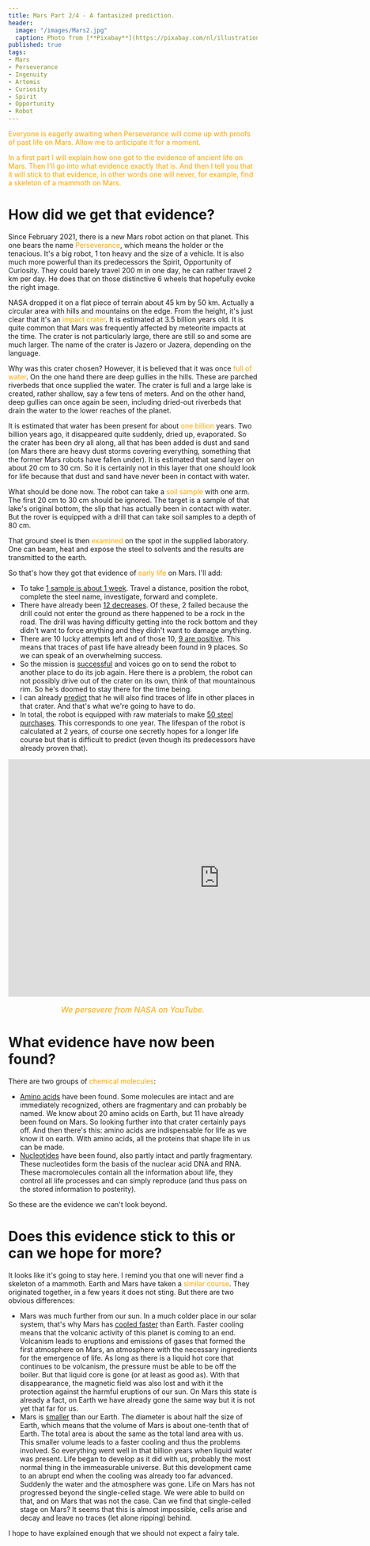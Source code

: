 ```yaml
---
title: Mars Part 2/4 - A fantasized prediction.
header:
  image: "/images/Mars2.jpg"
  caption: Photo from [**Pixabay**](https://pixabay.com/nl/illustrations/mars-zon-zonnestelsel-ruimte-1326108/)
published: true
tags:
- Mars
- Perseverance
- Ingenuity
- Artemis
- Curiosity
- Spirit
- Opportunity
- Robot
---
```


<span style="color: orange;">Everyone is eagerly awaiting when Perseverance will come up with proofs of past life on Mars. Allow me to anticipate it for a moment.</span>

<span style="color: orange;">In a first part I will explain how one got to the evidence of ancient life on Mars. Then I'll go into what evidence exactly that is. And then I tell you that it will stick to that evidence, in other words one will never, for example, find a skeleton of a mammoth on Mars.</span>

# How did we get that evidence?

Since February 2021, there is a new Mars robot action on that planet. This one bears the name <span style="color: orange;">Perseverance</span>, which means the holder or the tenacious. It's a big robot, 1 ton heavy and the size of a vehicle. It is also much more powerful than its predecessors the Spirit, Opportunity of Curiosity. They could barely travel 200 m in one day, he can rather travel 2 km per day. He does that on those distinctive 6 wheels that hopefully evoke the right image.

NASA dropped it on a flat piece of terrain about 45 km by 50 km. Actually a circular area with hills and mountains on the edge. From the height, it's just clear that it's an <span style="color: orange;">impact crater</span>. It is estimated at 3.5 billion years old. It is quite common that Mars was frequently affected by meteorite impacts at the time. The crater is not particularly large, there are still so and some are much larger. The name of the crater is Jazero or Jazera, depending on the language.

Why was this crater chosen? However, it is believed that it was once <span style="color: orange;">full of water</span>. On the one hand there are deep gullies in the hills. These are parched riverbeds that once supplied the water. The crater is full and a large lake is created, rather shallow, say a few tens of meters. And on the other hand, deep gullies can once again be seen, including dried-out riverbeds that drain the water to the lower reaches of the planet.

It is estimated that water has been present for about <span style="color: orange;">one billion</span> years. Two billion years ago, it disappeared quite suddenly, dried up, evaporated. So the crater has been dry all along, all that has been added is dust and sand (on Mars there are heavy dust storms covering everything, something that the former Mars robots have fallen under). It is estimated that sand layer on about 20 cm to 30 cm. So it is certainly not in this layer that one should look for life because that dust and sand have never been in contact with water.

What should be done now. The robot can take a <span style="color: orange;">soil sample</span> with one arm. The first 20 cm to 30 cm should be ignored. The target is a sample of that lake's original bottom, the slip that has actually been in contact with water. But the rover is equipped with a drill that can take soil samples to a depth of 80 cm.

That ground steel is then <span style="color: orange;">examined</span> on the spot in the supplied laboratory. One can beam, heat and expose the steel to solvents and the results are transmitted to the earth. 

So that's how they got that evidence of <span style="color: orange;">early life</span> on Mars. I'll add:
* To take <u>1 sample is about 1 week</u>. Travel a distance, position the robot, complete the steel name, investigate, forward and complete.
* There have already been <u>12 decreases</u>. Of these, 2 failed because the drill could not enter the ground as there happened to be a rock in the road. The drill was having difficulty getting into the rock bottom and they didn't want to force anything and they didn't want to damage anything.
* There are 10 lucky attempts left and of those 10, <u>9 are positive</u>. This means that traces of past life have already been found in 9 places. So we can speak of an overwhelming success.
* So the mission is <u>successful</u> and voices go on to send the robot to another place to do its job again. Here there is a problem, the robot can not possibly drive out of the crater on its own, think of that mountainous rim. So he's doomed to stay there for the time being.
* I can already <u>predict</u> that he will also find traces of life in other places in that crater. And that's what we're going to have to do.
* In total, the robot is equipped with raw materials to make <u>50 steel purchases</u>. This corresponds to one year. The lifespan of the robot is calculated at 2 years, of course one secretly hopes for a longer life course but that is difficult to predict (even though its predecessors have already proven that).

<iframe width="853" height="480" src="https://www.youtube.com/embed/6qA9iaAUo8k" frameborder="0" allow="accelerometer; autoplay; clipboard-write; encrypted-media; gyroscope; picture-in-picture" allowfullscreen></iframe>

<p style="text-align: center; font-size: 12pt;"><span style="color: orange;"><i>We persevere from NASA on YouTube.</i></span></p>

# What evidence have now been found?

There are two groups of <span style="color: orange;">chemical molecules</span>:
- <u>Amino acids</u> have been found. Some molecules are intact and are immediately recognized, others are fragmentary and can probably be named. We know about 20 amino acids on Earth, but 11 have already been found on Mars. So looking further into that crater certainly pays off. And then there's this: amino acids are indispensable for life as we know it on earth. With amino acids, all the proteins that shape life in us can be made.
- <u>Nucleotides</u> have been found, also partly intact and partly fragmentary. These nucleotides form the basis of the nuclear acid DNA and RNA. These macromolecules contain all the information about life, they control all life processes and can simply reproduce (and thus pass on the stored information to posterity).

So these are the evidence we can't look beyond.

# Does this evidence stick to this or can we hope for more?

It looks like it's going to stay here. I remind you that one will never find a skeleton of a mammoth.
Earth and Mars have taken a <span style="color: orange;">similar course</span>. They originated together, in a few years it does not sting. But there are two obvious differences:
- Mars was much further from our sun. In a much colder place in our solar system, that's why Mars has <u>cooled faster</u> than Earth. Faster cooling means that the volcanic activity of this planet is coming to an end. Volcanism leads to eruptions and emissions of gases that formed the first atmosphere on Mars, an atmosphere with the necessary ingredients for the emergence of life. As long as there is a liquid hot core that continues to be volcanism, the pressure must be able to be off the boiler. But that liquid core is gone (or at least as good as). With that disappearance, the magnetic field was also lost and with it the protection against the harmful eruptions of our sun. On Mars this state is already a fact, on Earth we have already gone the same way but it is not yet that far for us.
- Mars is <u>smaller</u> than our Earth. The diameter is about half the size of Earth, which means that the volume of Mars is about one-tenth that of Earth. The total area is about the same as the total land area with us. This smaller volume leads to a faster cooling and thus the problems involved. So everything went well in that billion years when liquid water was present. Life began to develop as it did with us, probably the most normal thing in the immeasurable universe. But this development came to an abrupt end when the cooling was already too far advanced. Suddenly the water and the atmosphere was gone. Life on Mars has not progressed beyond the single-celled stage. We were able to build on that, and on Mars that was not the case. Can we find that single-celled stage on Mars? It seems that this is almost impossible, cells arise and decay and leave no traces (let alone ripping) behind.

I hope to have explained enough that we should not expect a fairy tale.
